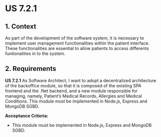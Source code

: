 # US 7.2.1


## 1. Context

As part of the development of the software system, it is necessary to implement user management functionalities within the patient interface.
These functionalities are essential to allow patients to access differents funtionalities in to the system.

## 2. Requirements

**US 7.2.1** As Software Architect, I want to adopt a decentralized architecture of the backoffice module, so that it is composed of the existing SPA frontend and the
.Net backend, and a new module responsible for managing, namely, Patient’s Medical Records, Allergies and Medical Conditions. 
This module must be implemented in Node.js, Express and MongoDB SGBD.

**Acceptance Criteria:** 

- This module must be implemented in Node.js, Express and MongoDB SGBD.

[//]: # ()
[//]: # (**Customer Specifications and Clarifications:**)

[//]: # ()
[//]: # (> **Question:** )

[//]: # (>)

[//]: # (>**Answer:** )

[//]: # ()  
[//]: # (**Input and Output Data**)

[//]: # ()
[//]: # (**Input Data:**)

[//]: # ()
[//]: # (* Typed data:)

[//]: # (    * E-mail)

[//]: # (    * Password)

[//]: # ()
[//]: # ()
[//]: # ()
[//]: # ()
[//]: # (**Output Data:**)

[//]: # (* Display the success of the operation)

[//]: # ()
[//]: # (## 3. Analysis)

[//]: # ()
[//]: # (> **Question:** )

[//]: # (>)

[//]: # (>**Answer:** )



[//]: # (### 3.1. Domain Model)

[//]: # (![sub domain model]&#40;us1000-sub-domain-model.svg&#41;)
[//]: # ()
[//]: # (## 4. Design)

[//]: # ()
[//]: # ()
[//]: # (**Domain Class/es:** Email, User, UserDto, Role)

[//]: # ()
[//]: # (**Controller:** UserController)

[//]: # ()
[//]: # (**UI:** )

[//]: # ()
[//]: # (**Repository:**	UserRepository)

[//]: # ()
[//]: # (**Service:** UserService, AuthorizationService)

[//]: # ()
[//]: # ()
[//]: # ()
[//]: # (### 4.1. Sequence Diagram)

[//]: # ()
[//]: # (**Login User Level 1**)

[//]: # ()
[//]: # (![Login User]&#40;sequence-diagram-1.svg "Login User"&#41;)

[//]: # ()
[//]: # (**Login User Level 2**)

[//]: # ()
[//]: # (![Login User]&#40;sequence-diagram-2.svg "Login User"&#41;)

[//]: # ()
[//]: # (**Login User Level 3**)

[//]: # ()
[//]: # (![Login User]&#40;sequence-diagram-3.svg "Login User"&#41;)



[//]: # (### 4.2. Class Diagram)

[//]: # ()
[//]: # (![a class diagram]&#40;us1000-class-diagram.svg "A Class Diagram"&#41;)
[//]: # ()
[//]: # (### 4.3. Applied Patterns)

[//]: # ()
[//]: # (### 4.4. Tests)

[//]: # ()
[//]: # (Include here the main tests used to validate the functionality. Focus on how they relate to the acceptance criteria.)

[//]: # ()
[//]: # ()
[//]: # ()
[//]: # (**Before Tests** **Setup of Dummy Users**)

[//]: # ()
[//]: # (```)

[//]: # (    public static SystemUser dummyUser&#40;final String email, final Role... roles&#41; {)

[//]: # (        final SystemUserBuilder userBuilder = new SystemUserBuilder&#40;new NilPasswordPolicy&#40;&#41;, new PlainTextEncoder&#40;&#41;&#41;;)

[//]: # (        return userBuilder.with&#40;email, "duMMy1", "dummy", "dummy", email&#41;.build&#40;&#41;;)

[//]: # (    })

[//]: # ()
[//]: # (    public static SystemUser crocodileUser&#40;final String email, final Role... roles&#41; {)

[//]: # (        final SystemUserBuilder userBuilder = new SystemUserBuilder&#40;new NilPasswordPolicy&#40;&#41;, new PlainTextEncoder&#40;&#41;&#41;;)

[//]: # (        return userBuilder.with&#40;email, "CroC1_", "Crocodile", "SandTomb", email&#41;.withRoles&#40;roles&#41;.build&#40;&#41;;)

[//]: # (    })

[//]: # ()
[//]: # (    private SystemUser getNewUserFirst&#40;&#41; {)

[//]: # (        return dummyUser&#40;"dummy@gmail.com", Roles.ADMIN&#41;;)

[//]: # (    })

[//]: # ()
[//]: # (    private SystemUser getNewUserSecond&#40;&#41; {)

[//]: # (        return crocodileUser&#40;"crocodile@gmail.com", Roles.OPERATOR&#41;;)

[//]: # (    })

[//]: # ()
[//]: # (```)

[//]: # ()
[//]: # (**Test 1:** *Verifies if Users are equals*)

[//]: # ()
[//]: # ()
[//]: # (```)

[//]: # (@Test)

[//]: # (public void verifyIfUsersAreEquals&#40;&#41; {)

[//]: # (    assertTrue&#40;getNewUserFirst&#40;&#41;.equals&#40;getNewUserFirst&#40;&#41;&#41;&#41;;)

[//]: # (})

[//]: # (````)

[//]: # ()
[//]: # (## 5. Implementation)

[//]: # ()
[//]: # ()
[//]: # (### Methods in the UsersController)

[//]: # (* **public async Task<ActionResult<UserDto>> Create&#40;CreatingUserDto dto&#41;**  this method creates a user)

[//]: # ()
[//]: # ()
[//]: # ()
[//]: # (## 6. Integration/Demonstration)

[//]: # ()


[//]: # (## 7. Observations)

[//]: # ()
[//]: # (*This section should be used to include any content that does not fit any of the previous sections.*)

[//]: # ()
[//]: # (*The team should present here, for instance, a critical perspective on the developed work including the analysis of alternative solutions or related works*)

[//]: # ()
[//]: # (*The team should include in this section statements/references regarding third party works that were used in the development this work.*)
